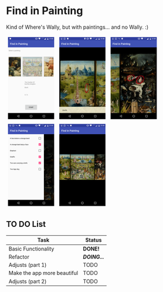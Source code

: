 # Find in Painting
Kind of Where's Wally, but with paintings... and no Wally. :)

<img src="sample1.png" style="width: 25%; margin: 5px;"/>
<img src="sample2.png" style="width: 25%; margin: 5px;"/>
<img src="sample3.png" style="width: 25%; margin: 5px;"/>
<img src="sample4.png" style="width: 25%; margin: 5px;"/>
<img src="sample5.png" style="width: 25%; margin: 5px;"/>

## TO DO List

|             Task            |       Status      |
| --------------------------- | ----------------- |
|     Basic Functionality     |     **DONE!**     |
|           Refactor          |   ***DOING...***  |
|       Adjusts (part 1)      |        TODO       |
| Make the app more beautiful |        TODO       |
|       Adjusts (part 2)      |        TODO       |
